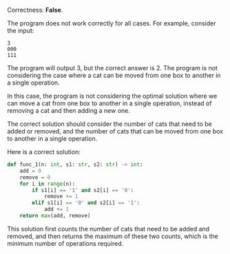 Correctness: **False**.

The program does not work correctly for all cases. For example, consider the input:

```
3
000
111
```

The program will output 3, but the correct answer is 2. The program is not considering the case where a cat can be moved from one box to another in a single operation. 

In this case, the program is not considering the optimal solution where we can move a cat from one box to another in a single operation, instead of removing a cat and then adding a new one. 

The correct solution should consider the number of cats that need to be added or removed, and the number of cats that can be moved from one box to another in a single operation. 

Here is a correct solution:

```python
def func_1(n: int, s1: str, s2: str) -> int:
    add = 0
    remove = 0
    for i in range(n):
        if s1[i] == '1' and s2[i] == '0':
            remove += 1
        elif s1[i] == '0' and s2[i] == '1':
            add += 1
    return max(add, remove)
```

This solution first counts the number of cats that need to be added and removed, and then returns the maximum of these two counts, which is the minimum number of operations required.